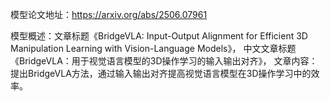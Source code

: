 模型论文地址：https://arxiv.org/abs/2506.07961

模型概述：文章标题《BridgeVLA: Input-Output Alignment for Efficient 3D Manipulation Learning with Vision-Language Models》，
中文文章标题《BridgeVLA：用于视觉语言模型的3D操作学习的输入输出对齐》，
文章内容：提出BridgeVLA方法，通过输入输出对齐提高视觉语言模型在3D操作学习中的效率。
